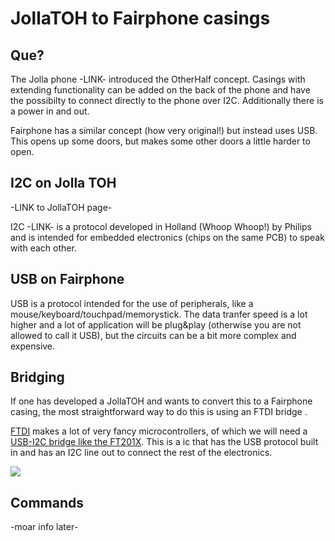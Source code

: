 # JollaTOH to Fairphone casings

## Que?

The Jolla phone -LINK- introduced the OtherHalf concept. Casings with extending functionality can be added on the back of the phone and have the possibilty to connect directly to the phone over I2C. Additionally there is a power in and out.

Fairphone has a similar concept (how very original!) but instead uses USB. This opens up some doors, but makes some other doors a little harder to open.

## I2C on Jolla TOH

-LINK to JollaTOH page-

I2C -LINK- is a protocol developed in Holland (Whoop Whoop!) by Philips and is intended for embedded electronics (chips on the same PCB) to speak with each other. 

## USB on Fairphone

USB is a protocol intended for the use of peripherals, like a mouse/keyboard/touchpad/memorystick. The data tranfer speed is a lot higher and a lot of application will be plug&play (otherwise you are not allowed to call it USB), but the circuits can be a bit more complex and expensive.

## Bridging

If one has developed a JollaTOH and wants to convert this to a Fairphone casing, the most straightforward way to do this is using an FTDI bridge <LINK>. 

[FTDI](http://www.ftdichip.com) makes a lot of very fancy microcontrollers, of which we will need a [USB-I2C bridge like the FT201X](http://www.ftdichip.com/Products/ICs/FT201X.html). This is a ic that has the USB protocol built in and has an I2C line out to connect the rest of the electronics. 

<img src="https://github.com/dirkvl/FairPhone/blob/master/Drawings/FT201X.JPG">

## Commands

-moar info later-